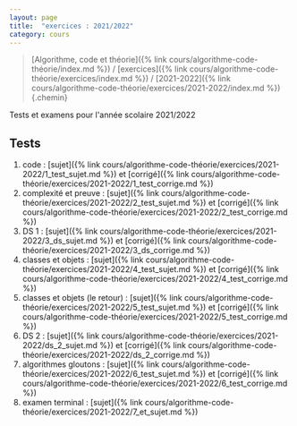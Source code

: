 ```yaml
---
layout: page
title:  "exercices : 2021/2022"
category: cours
---
```


> [Algorithme, code et théorie]({% link cours/algorithme-code-théorie/index.md %}) / [exercices]({% link cours/algorithme-code-théorie/exercices/index.md %}) / [2021-2022]({% link cours/algorithme-code-théorie/exercices/2021-2022/index.md %})
{.chemin}

Tests et examens pour l'année scolaire 2021/2022

## Tests

1. code : [sujet]({% link cours/algorithme-code-théorie/exercices/2021-2022/1_test_sujet.md %}) et [corrigé]({% link cours/algorithme-code-théorie/exercices/2021-2022/1_test_corrige.md %})
2. complexité et preuve : [sujet]({% link cours/algorithme-code-théorie/exercices/2021-2022/2_test_sujet.md %}) et [corrigé]({% link cours/algorithme-code-théorie/exercices/2021-2022/2_test_corrige.md %})
3. DS 1 : [sujet]({% link cours/algorithme-code-théorie/exercices/2021-2022/3_ds_sujet.md %}) et [corrigé]({% link cours/algorithme-code-théorie/exercices/2021-2022/3_ds_corrige.md %})
4. classes et objets : [sujet]({% link cours/algorithme-code-théorie/exercices/2021-2022/4_test_sujet.md %}) et [corrigé]({% link cours/algorithme-code-théorie/exercices/2021-2022/4_test_corrige.md %})
5. classes et objets (le retour) : [sujet]({% link cours/algorithme-code-théorie/exercices/2021-2022/5_test_sujet.md %}) et [corrigé]({% link cours/algorithme-code-théorie/exercices/2021-2022/5_test_corrige.md %})
6. DS 2 : [sujet]({% link cours/algorithme-code-théorie/exercices/2021-2022/ds_2_sujet.md %}) et [corrigé]({% link cours/algorithme-code-théorie/exercices/2021-2022/ds_2_corrige.md %}) 
7. algorithmes gloutons : [sujet]({% link cours/algorithme-code-théorie/exercices/2021-2022/6_test_sujet.md %}) et [corrigé]({% link cours/algorithme-code-théorie/exercices/2021-2022/6_test_corrige.md %})
8. examen terminal : [sujet]({% link cours/algorithme-code-théorie/exercices/2021-2022/7_et_sujet.md %})
